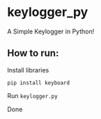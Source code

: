 # keylogger_py
A Simple Keylogger in Python!

## How to run:
Install libraries

`pip install keyboard`

Run `keylogger.py`

Done
